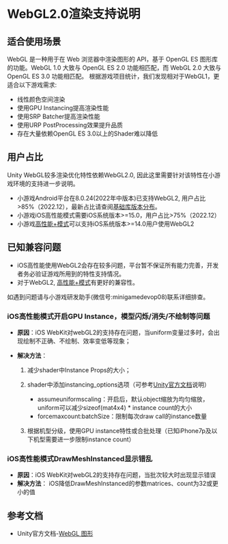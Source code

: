 # WebGL2.0渲染支持说明
 
## 适合使用场景
WebGL 是一种用于在 Web 浏览器中渲染图形的 API，基于 OpenGL ES 图形库的功能。WebGL 1.0 大致与 OpenGL ES 2.0 功能相匹配，而 WebGL 2.0 大致与 OpenGL ES 3.0 功能相匹配。
根据游戏项目统计，我们发现相对于WebGL1，更适合以下游戏需求:
- 线性颜色空间渲染
- 使用GPU Instancing提高渲染性能
- 使用SRP Batcher提高渲染性能
- 使用URP PostProcessing效果提升品质
- 存在大量依赖OpenGL ES 3.0以上的Shader难以降低


## 用户占比
Unity WebGL较多渲染优化特性依赖WebGL2.0, 因此这里需要针对该特性在小游戏环境的支持进一步说明。
- 小游戏Android平台在8.0.24(2022年中版本)已支持WebGL2, 用户占比>85%（2022.12），最新占比请查阅[基础库版本分布](https://developers.weixin.qq.com/minigame/dev/guide/runtime/client-lib/version.html)。
- 小游戏iOS高性能模式需要iOS系统版本>=15.0，用户占比>75%（2022.12）
- 小游戏[高性能+模式](https://developers.weixin.qq.com/minigame/dev/guide/performance/perf-high-performance-plus.html)可以支持iOS系统版本>=14.0用户使用WebGL2

## 已知兼容问题
 - iOS高性能使用WebGL2会存在较多问题，平台暂不保证所有能力完善，开发者务必验证游戏所用到的特性支持情况。
 - 对于WebGL2, [高性能+模式](https://developers.weixin.qq.com/minigame/dev/guide/performance/perf-high-performance-plus.html)有更好的兼容性。
   
 如遇到问题请与小游戏研发助手(微信号:minigamedevop08)联系详细排查。 
 
### iOS高性能模式开启GPU Instance，模型闪烁/消失/不绘制等问题
  - **原因**：iOS WebKit对webGL2的支持存在问题，当uniform变量过多时，会出现绘制不正确、不绘制、效率变低等现象；
  - **解决方法**：

    1. 减少shader中Instance Props的大小；
    2. shader中添加instancing_options选项（可参考[Unity官方文档](https://docs.unity3d.com/Manual/gpu-instancing-shader.html)说明）

  		- assumeuniformscaling：开启后，默认object缩放为均匀缩放，uniform可以减少sizeof(mat4x4) * instance count的大小
  		- forcemaxcount:batchSize：限制每次draw call的instance数量
	
    3. 根据机型分级，使用GPU instance特性或合批处理（已知iPhone7p及以下机型需要进一步限制instance count）

### iOS高性能模式DrawMeshInstanced显示错乱
    
   - **原因**：iOS WebKit对webGL2的支持存在问题，当批次较大时出现显示错误
   - **解决方法**：
       iOS降低DrawMeshInstanced的参数matrices、count为32或更小的值

## 参考文档
- Unity官方文档-[WebGL 图形](https://docs.unity3d.com/cn/2021.2/Manual/webgl-graphics.html)

